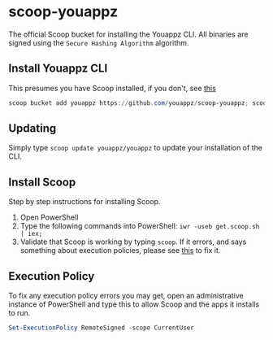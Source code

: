 # scoop-youappz

The official Scoop bucket for installing the Youappz CLI. All binaries are signed using the `Secure Hashing Algorithm` algorithm.

## Install Youappz CLI

This presumes you have Scoop installed, if you don't, see [this](#install-scoop)

```ps1
scoop bucket add youappz https://github.com/youappz/scoop-youappz; scoop install youappz/youappz
```

## Updating

Simply type `scoop update youappz/youappz` to update your installation of the CLI.

## Install Scoop

Step by step instructions for installing Scoop.

1. Open PowerShell
2. Type the following commands into PowerShell: `iwr -useb get.scoop.sh | iex;`
3. Validate that Scoop is working by typing `scoop`. If it errors, and says something about execution policies, please see [this](#execution-policy) to fix it.

## Execution Policy

To fix any execution policy errors you may get, open an administrative instance of PowerShell and type this to allow Scoop and the apps it installs to run.

```ps1
Set-ExecutionPolicy RemoteSigned -scope CurrentUser
```